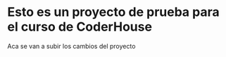 # Esto es un proyecto de prueba para el curso de CoderHouse

Aca se van a subir los cambios del proyecto